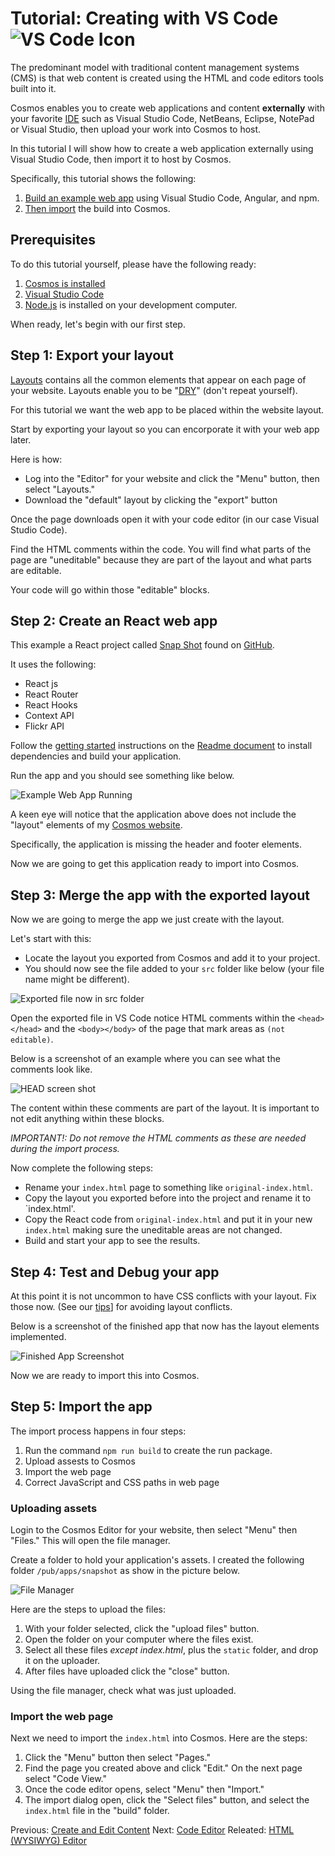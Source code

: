 # Tutorial: Creating with VS Code ![VS Code Icon](https://github.com/CosmosSoftware/Cosmos.Cms/blob/main/Documentation/Content/Editors/vs-code-icon.png)

The predominant model with traditional content management systems (CMS) is that web content is created using the HTML and code editors tools built into it.

Cosmos enables you to create web applications and content **externally** with your favorite [IDE](https://en.wikipedia.org/wiki/Integrated_development_environment?msclkid=45de0b88c49911ecb8f91dfd783794ab) such as Visual Studio Code, NetBeans, Eclipse, NotePad or Visual Studio, then upload your work into Cosmos to host.

In this tutorial I will show how to create a web application externally using Visual Studio Code, then import it to host by Cosmos.

Specifically, this tutorial shows the following:

1. [Build an example web app](#step-2-create-an-angular-web-app-and-build-it) using Visual Studio Code, Angular, and npm.
2. [Then import](#step-3-import-the-web-page) the build into Cosmos.

## Prerequisites

To do this tutorial yourself, please have the following ready:

1. [Cosmos is installed ](https://github.com/CosmosSoftware/Cosmos.Cms/blob/main/Documentation/Installation/AzureClickInstall.md)
2. [Visual Studio Code](https://code.visualstudio.com)
3. [Node.js](https://nodejs.org) is installed on your development computer.

When ready, let's begin with our first step.

## Step 1: Export your layout

[Layouts](https://github.com/CosmosSoftware/Cosmos.Cms/blob/main/Documentation/Layouts/About.md) contains all the common elements that appear on each page of your website. Layouts enable you to be "[DRY](https://en.wikipedia.org/wiki/Don%27t_repeat_yourself)" (don't repeat yourself).

For this tutorial we want the web app to be placed within the website layout.

Start by exporting your layout so you can encorporate it with your web app later. 

Here is how:
 
 * Log into the "Editor" for your website and click the "Menu" button, then select "Layouts."
 * Download the "default" layout by clicking the "export" button

Once the page downloads open it with your code editor (in our case Visual Studio Code).

Find the HTML comments within the code. You will find what parts of the page are "uneditable" because they are part of the layout and what parts are editable.

Your code will go within those "editable" blocks.

## Step 2: Create an React web app

This example a React project called [Snap Shot](https://github.com/Yog9/SnapShot) found on [GitHub](https://github.com/Yog9/SnapShot).

It uses the following:

* React js
* React Router
* React Hooks
* Context API
* Flickr API

Follow the [getting started](https://github.com/Yog9/SnapShot#getting-started) instructions on the [Readme document](https://github.com/Yog9/SnapShot#snap-shot-) to install dependencies and build your application.

Run the app and you should see something like below.

![Example Web App Running](https://github.com/CosmosSoftware/Cosmos.Cms/blob/main/Documentation/Content/Editors/SnapShotDemo.png)

A keen eye will notice that the application above does not include the "layout" elements of my [Cosmos website](https://cosmos.moonrise.net).

Specifically, the application is missing the header and footer elements.

Now we are going to get this application ready to import into Cosmos.

## Step 3: Merge the app with the exported layout

Now we are going to merge the app we just create with the layout.

Let's start with this:

* Locate the layout you exported from Cosmos and add it to your project.
* You should now see the file added to your `src` folder like below (your file name might be different).

![Exported file now in src folder](https://github.com/CosmosSoftware/Cosmos.Cms/blob/main/Documentation/Content/Editors/tutorial1-file-added.png)

Open the exported file in VS Code notice HTML comments within the `<head></head>` and the `<body></body>` of the page that mark areas as `(not editable)`.

Below is a screenshot of an example where you can see what the comments look like.

![HEAD screen shot](https://github.com/CosmosSoftware/Cosmos.Cms/blob/main/Documentation/Content/Editors/tutorial1-export-head-layout.png)

The content within these comments are part of the layout.  It is important to not edit anything within these blocks.

*IMPORTANT!: Do not remove the HTML comments as these are needed during the import process.*

Now complete the following steps:

* Rename your `index.html` page to something like `original-index.html`.
* Copy the layout you exported before into the project and rename it to `index.html'.
* Copy the React code from  `original-index.html` and put it in your new `index.html` making sure the uneditable areas are not changed.
* Build and start your app to see the results.

## Step 4: Test and Debug your app

At this point it is not uncommon to have CSS conflicts with your layout. Fix those now. (See our [tips](https://github.com/CosmosSoftware/Cosmos.Cms/blob/main/Documentation/Layouts/About.md#tips)] for avoiding layout conflicts.

Below is a screenshot of the finished app that now has the layout elements implemented.

![Finished App Screenshot](https://github.com/CosmosSoftware/Cosmos.Cms/blob/main/Documentation/Content/Editors/tutorial1-ready-to-import.png)

Now we are ready to import this into Cosmos.

## Step 5: Import the app

The import process happens in four steps:

1. Run the command `npm run build` to create the run package.
2. Upload assests to Cosmos
3. Import the web page
4. Correct JavaScript and CSS paths in web page

### Uploading assets

Login to the Cosmos Editor for your website, then select "Menu" then "Files."  This will open the file manager.

Create a folder to hold your application's assets.  I created the following folder `/pub/apps/snapshot` as show in the picture below.

![File Manager](https://github.com/CosmosSoftware/Cosmos.Cms/blob/main/Documentation/Content/Editors/tutorial1-filemanager.png)

Here are the steps to upload the files:

1. With your folder selected, click the "upload files" button.
2. Open the folder on your computer where the files exist.
3. Select all these files *except index.html*, plus the `static` folder, and drop it on the uploader.
4. After files have uploaded click the "close" button.

Using the file manager, check what was just uploaded.

### Import the web page

Next we need to import the `index.html` into Cosmos. Here are the steps:

1. Click the "Menu" button then select "Pages."
2. Find the page you created above and click "Edit." On the next page select "Code View."
3. Once the code editor opens, select "Menu" then "Import."
4. The import dialog open, click the "Select files" button, and select the `index.html` file in the "build" folder.





Previous: [Create and Edit Content](https://github.com/CosmosSoftware/Cosmos.Cms/tree/main/Documentation/Content) Next: [Code Editor](https://github.com/CosmosSoftware/Cosmos.Cms/blob/main/Documentation/Content/Editors/CodeEditor.md) Releated: [HTML (WYSIWYG) Editor](https://github.com/CosmosSoftware/Cosmos.Cms/edit/main/Documentation/Content/Editors/WYSIWYG(HTMLEditor).md)
